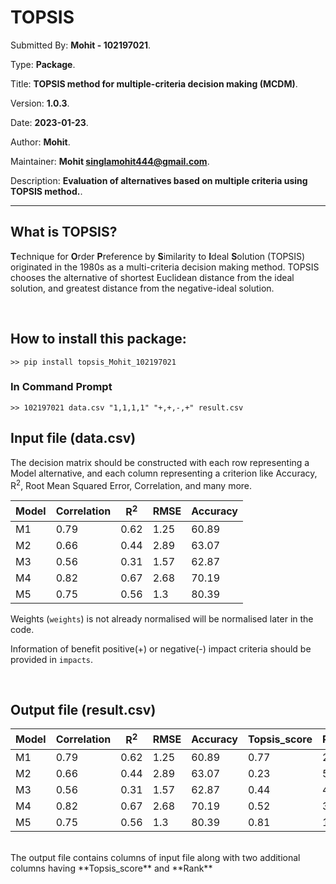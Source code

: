 
# TOPSIS

Submitted By: **Mohit - 102197021**.

Type: **Package**.

Title: **TOPSIS method for multiple-criteria decision making (MCDM)**.

Version: **1.0.3**.

Date: **2023-01-23**.

Author: **Mohit**.

Maintainer: **Mohit <singlamohit444@gmail.com>**.

Description: **Evaluation of alternatives based on multiple criteria using TOPSIS method.**.

---

## What is TOPSIS?

**T**echnique for **O**rder **P**reference by **S**imilarity to **I**deal **S**olution
(TOPSIS) originated in the 1980s as a multi-criteria decision making method.
TOPSIS chooses the alternative of shortest Euclidean distance from the ideal solution,
and greatest distance from the negative-ideal solution.

<br>

## How to install this package:

```
>> pip install topsis_Mohit_102197021
```

### In Command Prompt

```
>> 102197021 data.csv "1,1,1,1" "+,+,-,+" result.csv
```

## Input file (data.csv)

The decision matrix should be constructed with each row representing a Model alternative, and each column representing a criterion like Accuracy, R<sup>2</sup>, Root Mean Squared Error, Correlation, and many more.

| Model | Correlation | R<sup>2</sup> | RMSE | Accuracy |
| ----- | ----------- | ------------- | ---- | -------- |
| M1    | 0.79        | 0.62          | 1.25 | 60.89    |
| M2    | 0.66        | 0.44          | 2.89 | 63.07    |
| M3    | 0.56        | 0.31          | 1.57 | 62.87    |
| M4    | 0.82        | 0.67          | 2.68 | 70.19    |
| M5    | 0.75        | 0.56          | 1.3  | 80.39    |

Weights (`weights`) is not already normalised will be normalised later in the code.

Information of benefit positive(+) or negative(-) impact criteria should be provided in `impacts`.

<br>

## Output file (result.csv)

| Model | Correlation | R<sup>2</sup> | RMSE | Accuracy | Topsis_score | Rank |
| ----- | ----------- | ------------- | ---- | -------- | ------------ | ---- |
| M1    | 0.79        | 0.62          | 1.25 | 60.89    | 0.77         | 2    |
| M2    | 0.66        | 0.44          | 2.89 | 63.07    | 0.23         | 5    |
| M3    | 0.56        | 0.31          | 1.57 | 62.87    | 0.44         | 4    |
| M4    | 0.82        | 0.67          | 2.68 | 70.19    | 0.52         | 3    |
| M5    | 0.75        | 0.56          | 1.3  | 80.39    | 0.81         | 1    |

<br>
The output file contains columns of input file along with two additional columns having **Topsis_score** and **Rank**
